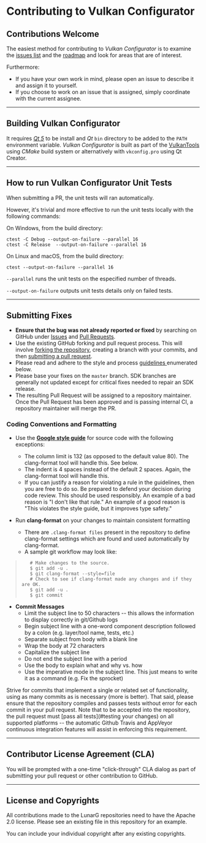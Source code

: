 # Contributing to Vulkan Configurator

## Contributions Welcome

The easiest method for contributing to *Vulkan Configurator* is to examine the [issues list](https://github.com/LunarG/VulkanTools/issues) and the [roadmap](https://github.com/LunarG/VulkanTools/projects/2)
and look for areas that are of interest.

Furthermore:
- If you have your own work in mind, please open an issue to describe it and assign it to yourself.
- If you choose to work on an issue that is assigned, simply coordinate with the current assignee.

--------------
## Building Vulkan Configurator

It requires *[Qt 5](https://www.qt.io/download)* to be install and *Qt* `bin` directory to be added to the `PATH` environment variable. *Vulkan Configurator* is built as part of the [VulkanTools](https://github.com/LunarG/VulkanTools/blob/master/BUILD.md) using *CMake* build system or alternatively with `vkconfig.pro` using Qt Creator.

--------------
## How to run Vulkan Configurator Unit Tests

When submitting a PR, the unit tests will ran automatically.

However, it's trivial and more effective to run the unit tests locally with the following commands:

On Windows, from the build directory:
```
ctest -C Debug --output-on-failure --parallel 16
ctest -C Release  --output-on-failure --parallel 16
```

On Linux and macOS, from the build directory:
```
ctest --output-on-failure --parallel 16
```

`--parallel` runs the unit tests on the especified number of threads.

`--output-on-failure` outputs unit tests details only on failed tests.

--------------
## Submitting Fixes

* **Ensure that the bug was not already reported or fixed** by searching on GitHub under [Issues](https://github.com/LunarG/VulkanTools/issues) and [Pull Requests](https://github.com/LunarG/VulkanTools/pulls).
* Use the existing GitHub forking and pull request process.
  This will involve [forking the repository](https://help.github.com/articles/fork-a-repo/),
  creating a branch with your commits, and then [submitting a pull request](https://help.github.com/articles/using-pull-requests/).
* Please read and adhere to the style and process [guidelines ](#coding-conventions-and-formatting) enumerated below.
* Please base your fixes on the `master` branch. SDK branches are generally not updated except for critical fixes needed to repair an SDK release.
* The resulting Pull Request will be assigned to a repository maintainer. Once the Pull Request has been approved and is passing internal CI, a repository maintainer
  will merge the PR.

### Coding Conventions and Formatting
* Use the **[Google style guide](https://google.github.io/styleguide/cppguide.html)** for source code with the following exceptions:
    * The column limit is 132 (as opposed to the default value 80). The clang-format tool will handle this. See below.
    * The indent is 4 spaces instead of the default 2 spaces. Again, the clang-format tool will handle this.
    * If you can justify a reason for violating a rule in the guidelines, then you are free to do so. Be prepared to defend your
decision during code review. This should be used responsibly. An example of a bad reason is "I don't like that rule." An example of
a good reason is "This violates the style guide, but it improves type safety."

* Run **clang-format** on your changes to maintain consistent formatting
    * There are `.clang-format files` present in the repository to define clang-format settings
      which are found and used automatically by clang-format.
    * A sample git workflow may look like:

>        # Make changes to the source.
>        $ git add -u .
>        $ git clang-format --style=file
>        # Check to see if clang-format made any changes and if they are OK.
>        $ git add -u .
>        $ git commit

* **Commit Messages**
    * Limit the subject line to 50 characters -- this allows the information to display correctly in git/Github logs
    * Begin subject line with a one-word component description followed by a colon (e.g. layer/tool name, tests, etc.)
    * Separate subject from body with a blank line
    * Wrap the body at 72 characters
    * Capitalize the subject line
    * Do not end the subject line with a period
    * Use the body to explain what and why vs. how
    * Use the imperative mode in the subject line. This just means to write it as a command (e.g. Fix the sprocket)

Strive for commits that implement a single or related set of functionality, using as many commits as is necessary (more is better).
That said, please ensure that the repository compiles and passes tests without error for each commit in your pull request.  Note
that to be accepted into the repository, the pull request must [pass all tests](#testing your changes) on all supported platforms
-- the automatic Github Travis and AppVeyor continuous integration features will assist in enforcing this requirement.

--------------
## Contributor License Agreement (CLA)

You will be prompted with a one-time "click-through" CLA dialog as part of submitting your pull request
or other contribution to GitHub.

--------------
## License and Copyrights

All contributions made to the LunarG repositories need to have the Apache 2.0 license.
Please see an existing file in this repository for an example.

You can include your individual copyright after any existing copyrights.
